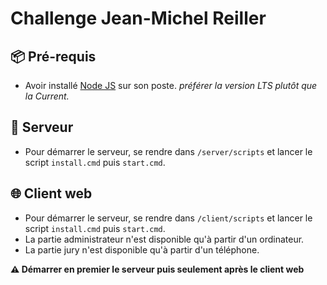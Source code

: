 # Challenge Jean-Michel Reiller

## 📦 Pré-requis
- Avoir installé [Node JS](https://nodejs.org/en/) sur son poste. *préférer la version LTS plutôt que la Current.*

## 🔌 Serveur
- Pour démarrer le serveur, se rendre dans `/server/scripts` et lancer le script `install.cmd` puis `start.cmd`.

## 🌐 Client web
- Pour démarrer le serveur, se rendre dans `/client/scripts` et lancer le script `install.cmd` puis `start.cmd`.
- La partie administrateur n'est disponible qu'à partir d'un ordinateur.
- La partie jury n'est disponible qu'à partir d'un téléphone.

**⚠️ Démarrer en premier le serveur puis seulement après le client web**
